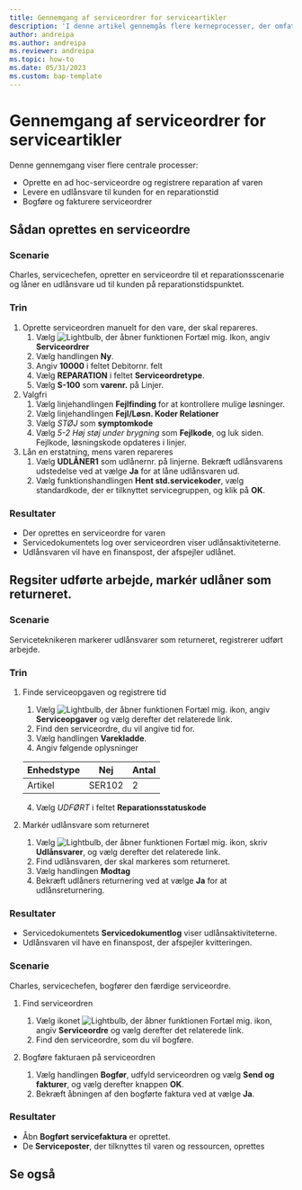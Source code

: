 ```yaml
---
title: Gennemgang af serviceordrer for serviceartikler
description: 'I denne artikel gennemgås flere kerneprocesser, der omfatter serviceordrer og varer.'
author: andreipa
ms.author: andreipa
ms.reviewer: andreipa
ms.topic: how-to
ms.date: 05/31/2023
ms.custom: bap-template
---
```


# <a name="walkthrough-of-service-orders-for-service-items"></a>Gennemgang af serviceordrer for serviceartikler

Denne gennemgang viser flere centrale processer:

- Oprette en ad hoc-serviceordre og registrere reparation af varen
- Levere en udlånsvare til kunden for en reparationstid
- Bogføre og fakturere serviceordrer
    
## <a name="creating-a-service-order"></a>Sådan oprettes en serviceordre

### <a name="scenario"></a>Scenarie

Charles, servicechefen, opretter en serviceordre til et reparationsscenarie og låner en udlånsvare ud til kunden på reparationstidspunktet.

### <a name="steps"></a>Trin

1. Oprette serviceordren manuelt for den vare, der skal repareres.
   1. Vælg ![Lightbulb, der åbner funktionen Fortæl mig.](../../media/ui-search/search_small.png "Fortæl mig, hvad du vil foretage dig") Ikon, angiv **Serviceordrer**
   2. Vælg handlingen **Ny**.
   3. Angiv **10000** i feltet Debitornr. felt
   4. Vælg **REPARATION** i feltet **Serviceordretype**.
   5. Vælg **S-100** som **varenr.** på Linjer.
2. Valgfri
   1. Vælg linjehandlingen **Fejlfinding** for at kontrollere mulige løsninger.
   2. Vælg linjehandlingen **Fejl/Løsn. Koder Relationer**
   3. Vælg *STØJ* som **symptomkode**
   4. Vælg *5-2 Høj støj under brygning* som **Fejlkode**, og luk siden. Fejlkode, løsningskode opdateres i linjer.
3. Lån en erstatning, mens varen repareres
   1. Vælg **UDLÅNER1** som udlånernr. på linjerne. Bekræft udlånsvarens udstedelse ved at vælge **Ja** for at låne udlånsvaren ud. 
   2. Vælg funktionshandlingen **Hent std.servicekoder**, vælg standardkode, der er tilknyttet servicegruppen, og klik på **OK**.
   
### <a name="results"></a>Resultater

- Der oprettes en serviceordre for varen
- Servicedokumentets log over serviceordren viser udlånsaktiviteterne.
- Udlånsvaren vil have en finanspost, der afspejler udlånet.
   

## <a name="regsiter-performed-work-mark-loaner-as-returned"></a>Regsiter udførte arbejde, markér udlåner som returneret.

### <a name="scenario-1"></a>Scenarie

Serviceteknikeren markerer udlånsvarer som returneret, registrerer udført arbejde.

### <a name="steps-1"></a>Trin

1. Finde serviceopgaven og registrere tid 
   1. Vælg ![Lightbulb, der åbner funktionen Fortæl mig.](../../media/ui-search/search_small.png "Fortæl mig, hvad du vil foretage dig") ikon, angiv **Serviceopgaver** og vælg derefter det relaterede link.
   2. Find den serviceordre, du vil angive tid for.
   3. Vælg handlingen **Varekladde**.
   4. Angiv følgende oplysninger

    |Enhedstype|Nej|Antal|
    |----|---|--------|  
    |Artikel|SER102|2|

   4. Vælg *UDFØRT* i feltet **Reparationsstatuskode**
    
2. Markér udlånsvare som returneret
   1. Vælg ![Lightbulb, der åbner funktionen Fortæl mig.](../../media/ui-search/search_small.png "Fortæl mig, hvad du vil foretage dig") ikon, skriv **Udlånsvarer**, og vælg derefter det relaterede link.
   2. Find udlånsvaren, der skal markeres som returneret.
   3. Vælg handlingen **Modtag** 
   4. Bekræft udlåners returnering ved at vælge **Ja** for at udlånsreturnering.
      
### <a name="results-1"></a>Resultater

- Servicedokumentets **Servicedokumentlog** viser udlånsaktiviteterne.
- Udlånsvaren vil have en finanspost, der afspejler kvitteringen.


### <a name="scenario-2"></a>Scenarie

Charles, servicechefen, bogfører den færdige serviceordre.

1. Find serviceordren 
   1. Vælg ikonet ![Lightbulb, der åbner funktionen Fortæl mig.](../../media/ui-search/search_small.png "Fortæl mig, hvad du vil foretage dig") ikon, angiv **Serviceordre** og vælg derefter det relaterede link.
   2. Find den serviceordre, som du vil bogføre.

2. Bogføre fakturaen på serviceordren
   1. Vælg handlingen **Bogfør**, udfyld serviceordren og vælg **Send og fakturer**, og vælg derefter knappen **OK**.
   2. Bekræft åbningen af den bogførte faktura ved at vælge **Ja**. 
### <a name="results-2"></a>Resultater

- Åbn **Bogført servicefaktura** er oprettet.
- De **Serviceposter**, der tilknyttes til varen og ressourcen, oprettes

## <a name="see-also"></a>Se også
